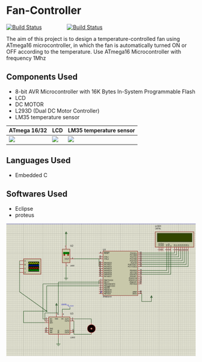# Fan-Controller


[![Build Status](https://img.shields.io/badge/Embedded&nbsp;C-100%25-green)](https://travis-ci.org/joemccann/dillinger) &nbsp;&nbsp;&nbsp;&nbsp;&nbsp;&nbsp;&nbsp;&nbsp;&nbsp;&nbsp;&nbsp;&nbsp;&nbsp;&nbsp;&nbsp;&nbsp;[![Build Status](https://img.shields.io/badge/commit%20activity-1weeks-blue)](https://travis-ci.org/joemccann/dillinger) &nbsp;&nbsp;&nbsp;&nbsp;&nbsp;&nbsp;&nbsp;&nbsp;
<br />

The aim of this project is to design a temperature-controlled fan using ATmega16
microcontroller, in which the fan is automatically turned ON or OFF according to the
temperature. Use ATmega16 Microcontroller with frequency 1Mhz


## Components Used

- 8-bit AVR Microcontroller with 16K Bytes In-System Programmable Flash
- LCD
- DC MOTOR
- L293D (Dual DC Motor Controller)
- LM35 temperature sensor



| ATmega 16/32 | LCD | LM35 temperature sensor |
| ------ | ------ | ------ |
| ![](https://www.electronicwings.com/public/images/user_images/images/ATmega_20160622/ATmega_GPIO/ATmega16_GPIO_Ports_and_Registers-Icon.png) | ![](https://encrypted-tbn0.gstatic.com/images?q=tbn:ANd9GcTZya0Bsu4AtXxdDinkqfAdJYtRy-zMxVdC2dwc4VUEUvb7r6lGpnAuUlYxwVHbVlA38dU&usqp=CAU) |![](https://cdn.shopify.com/s/files/1/0672/9409/products/LM35-Temperature-Sensor-01_1024x1024.jpg?v=1565942064 ) |



## Languages Used

- Embedded C


## Softwares Used

- Eclipse
- proteus

<p align="center">
  <img alt="gif" src="https://github.com/YasserAhmedMoh/Fan-Controller/blob/main/Screenshot%20(31).png" />
<p>
